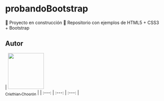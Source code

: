 # probandoBootstrap
:construction: Proyecto en construcción :construction:
Repositorio con ejemplos de HTML5 + CSS3 + Bootstrap
## Autor

| [<img src="[https://avatars.githubusercontent.com/u/37356058?v=4](https://github.com/account)" width=115><br><sub>Cristhian Chocrón</sub>](https://github.com/cnchocron) | 
| :---: | :---: | :---: |
